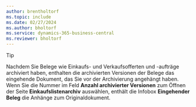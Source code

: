 ```yaml
---
author: brentholtorf
ms.topic: include
ms.date: 02/27/2024
ms.author: bholtorf
ms.service: dynamics-365-business-central
ms.reviewer: bholtorf
---
```


> [!TIP]
> Nachdem Sie Belege wie Einkaufs- und Verkaufsofferten und -aufträge archiviert haben, enthalten die archivierten Versionen der Belege das eingehende Dokument, das Sie vor der Archivierung angehängt haben. Wenn Sie die Nummer im Feld **Anzahl archivierter Versionen** zum Öffnen der Seite **Einkaufslistenarchiv** auswählen, enthält die Infobox **Eingehender Beleg** die Anhänge zum Originaldokument.

